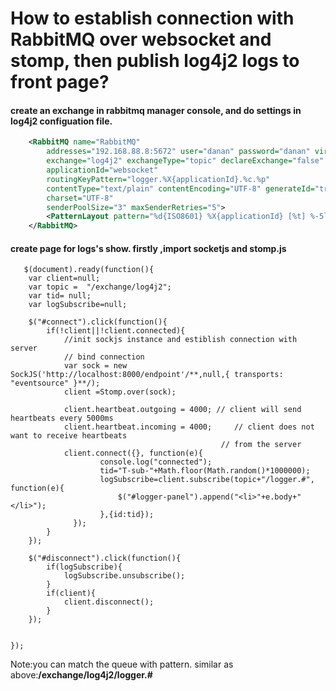 # How to establish connection with RabbitMQ over websocket and stomp, then publish log4j2 logs to front page?

#### create an exchange in rabbitmq manager console, and do settings in log4j2 configuation file.

```xml
	<RabbitMQ name="RabbitMQ"
        addresses="192.168.88.8:5672" user="danan" password="danan" virtualHost="/rabbitmqm"
        exchange="log4j2" exchangeType="topic" declareExchange="false" durable="true" autoDelete="false"
        applicationId="websocket"
        routingKeyPattern="logger.%X{applicationId}.%c.%p"
        contentType="text/plain" contentEncoding="UTF-8" generateId="true" deliveryMode="NON_PERSISTENT" 
        charset="UTF-8"
        senderPoolSize="3" maxSenderRetries="5">
        <PatternLayout pattern="%d{ISO8601} %X{applicationId} [%t] %-5level %logger{36} %L - %msg%n"/>
    </RabbitMQ>
```

#### create page for logs's show. firstly ,import socketjs and stomp.js


```
   $(document).ready(function(){
	var client=null;
	var topic =  "/exchange/log4j2"; 
	var tid= null;
	var logSubscribe=null;
	
	$("#connect").click(function(){
		if(!client||!client.connected){			
			//init sockjs instance and estiblish connection with server
	        // bind connection 
			var sock = new SockJS('http://localhost:8000/endpoint'/**,null,{ transports: "eventsource" }**/);
			client =Stomp.over(sock);
			
			client.heartbeat.outgoing = 4000; // client will send heartbeats every 5000ms
			client.heartbeat.incoming = 4000;     // client does not want to receive heartbeats
			                                   // from the server
			client.connect({}, function(e){
			  		console.log("connected");
					tid="T-sub-"+Math.floor(Math.random()*1000000);                                   
					logSubscribe=client.subscribe(topic+"/logger.#", function(e){
						$("#logger-panel").append("<li>"+e.body+"</li>");
					},{id:tid});
			  });
		}
	});
	
	$("#disconnect").click(function(){
		if(logSubscribe){
			logSubscribe.unsubscribe();
		}
		if(client){
			client.disconnect();
		}
	});
	
  
});

```
Note:you can match the queue with pattern. similar as above:**/exchange/log4j2/logger.#**
